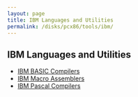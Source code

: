 ```yaml
---
layout: page
title: IBM Languages and Utilities 
permalink: /disks/pcx86/tools/ibm/
---
```


IBM Languages and Utilities
---------------------------

* [IBM BASIC Compilers](/disks/pcx86/tools/ibm/bascom/)
* [IBM Macro Assemblers](/disks/pcx86/tools/ibm/masm/)
* [IBM Pascal Compilers](/disks/pcx86/tools/ibm/pascal/)
